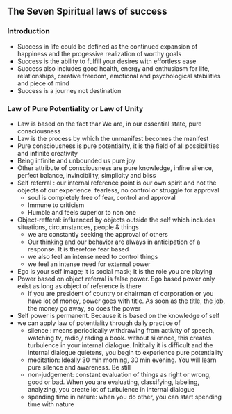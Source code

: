 ## The Seven Spiritual laws of success

### Introduction
* Success in life could be defined as the continued expansion of happiness and the progessive realization of worthy goals
* Success is the ability to fulfill your desires with effortless ease
* Success also includes good health, energy and enthusiasm for life, relationships, creative freedom, emotional and psychological stabilities and piece of mind
* Success is a journey not destination

### Law of Pure Potentiality or Law of Unity


* Law is based on the fact thar We are, in our essential state, pure consciousness
* Law is the process by which the unmanifest becomes the manifest
* Pure consciousness is pure potentiality, it is the field of all possibilities and infinite creativity 
* Being infinite and unbounded us pure joy
* Other attribute of consciousness are pure knowledge, infine silence, perfect balance, invincibility, simplicity and bliss
* Self referral : our internal reference point is our own spirit and not the objects of our experience. fearless, no control or struggle for approval
  * soul is completely free of fear, control and approval
  * Immune to criticism
  * Humble and feels superior to non one  
* Object-refferal: influenced by objects outside the self which includes situations, circumstances, people & things
  * we are constantly seeking the approval of others
  * Our thinking and our behavior are always in anticipation of a response. It is therefore fear based
  * we also feel an intense need to control things
  * we feel an intense need for external power
* Ego is your self image; it is social mask; It is the role you are playing  
* Power based on object referral is false power. Ego based power only exist as long as object of reference is there
  * If you are president of country or chairman of corporation or you have lot of money, power goes with title. As soon as the title, the job, the money go away, so does the power
* Self power is permanent. Because it is based on the knowledge of self
* we can apply law of potentiality through daily practice of 
  *  silence : means periodically withdrawing from  activity of speech, watching tv, radio,/ rading a book. without silennce, this creates turbulence in your internal dialogue. Inititally it is difficult and the internal dialogue quietens, you begin to experience pure potentiality
  *  meditation: Ideally 30 min morning, 30 min evening. You will learn pure silence and awareness. Be still
  *  non-judgement: constant evaluation of things as right or wrong, good or bad. When you are evaluating, classifying, labeling, analyzing, you create lot of turbulence  in internal dialogue
  *  spending time in nature: when you do other, you can start spending time with nature
